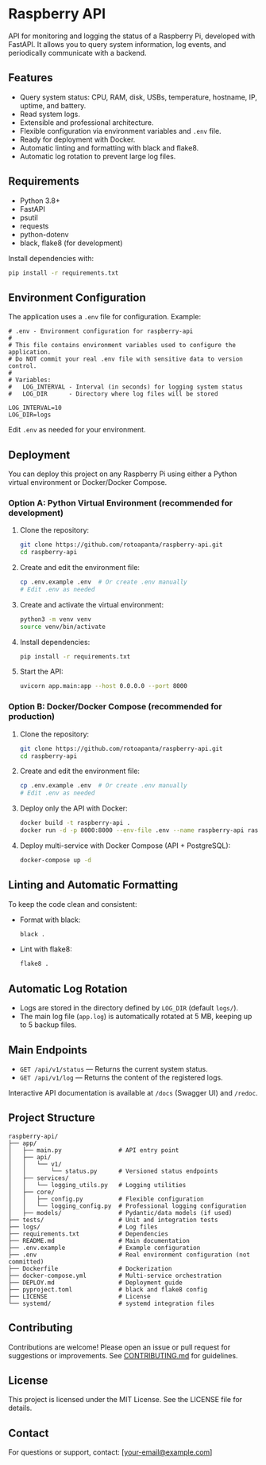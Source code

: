 # Raspberry API

API for monitoring and logging the status of a Raspberry Pi, developed with FastAPI. It allows you to query system information, log events, and periodically communicate with a backend.

## Features
- Query system status: CPU, RAM, disk, USBs, temperature, hostname, IP, uptime, and battery.
- Read system logs.
- Extensible and professional architecture.
- Flexible configuration via environment variables and `.env` file.
- Ready for deployment with Docker.
- Automatic linting and formatting with black and flake8.
- Automatic log rotation to prevent large log files.

## Requirements
- Python 3.8+
- FastAPI
- psutil
- requests
- python-dotenv
- black, flake8 (for development)

Install dependencies with:
```bash
pip install -r requirements.txt
```

## Environment Configuration

The application uses a `.env` file for configuration. Example:

```
# .env - Environment configuration for raspberry-api
#
# This file contains environment variables used to configure the application.
# Do NOT commit your real .env file with sensitive data to version control.
#
# Variables:
#   LOG_INTERVAL - Interval (in seconds) for logging system status
#   LOG_DIR      - Directory where log files will be stored

LOG_INTERVAL=10
LOG_DIR=logs
```

Edit `.env` as needed for your environment.

## Deployment

You can deploy this project on any Raspberry Pi using either a Python virtual environment or Docker/Docker Compose.

### Option A: Python Virtual Environment (recommended for development)

1. Clone the repository:
   ```bash
   git clone https://github.com/rotoapanta/raspberry-api.git
   cd raspberry-api
   ```
2. Create and edit the environment file:
   ```bash
   cp .env.example .env  # Or create .env manually
   # Edit .env as needed
   ```
3. Create and activate the virtual environment:
   ```bash
   python3 -m venv venv
   source venv/bin/activate
   ```
4. Install dependencies:
   ```bash
   pip install -r requirements.txt
   ```
5. Start the API:
   ```bash
   uvicorn app.main:app --host 0.0.0.0 --port 8000
   ```

### Option B: Docker/Docker Compose (recommended for production)

1. Clone the repository:
   ```bash
   git clone https://github.com/rotoapanta/raspberry-api.git
   cd raspberry-api
   ```
2. Create and edit the environment file:
   ```bash
   cp .env.example .env  # Or create .env manually
   # Edit .env as needed
   ```
3. Deploy only the API with Docker:
   ```bash
   docker build -t raspberry-api .
   docker run -d -p 8000:8000 --env-file .env --name raspberry-api raspberry-api
   ```
4. Deploy multi-service with Docker Compose (API + PostgreSQL):
   ```bash
   docker-compose up -d
   ```

## Linting and Automatic Formatting
To keep the code clean and consistent:

- Format with black:
  ```bash
  black .
  ```
- Lint with flake8:
  ```bash
  flake8 .
  ```

## Automatic Log Rotation
- Logs are stored in the directory defined by `LOG_DIR` (default `logs/`).
- The main log file (`app.log`) is automatically rotated at 5 MB, keeping up to 5 backup files.

## Main Endpoints
- `GET /api/v1/status` — Returns the current system status.
- `GET /api/v1/log` — Returns the content of the registered logs.

Interactive API documentation is available at `/docs` (Swagger UI) and `/redoc`.

## Project Structure
```
raspberry-api/
├── app/
│   ├── main.py                # API entry point
│   ├── api/
│   │   └── v1/
│   │       └── status.py      # Versioned status endpoints
│   ├── services/
│   │   └── logging_utils.py   # Logging utilities
│   ├── core/
│   │   ├── config.py          # Flexible configuration
│   │   └── logging_config.py  # Professional logging configuration
│   ├── models/                # Pydantic/data models (if used)
├── tests/                     # Unit and integration tests
├── logs/                      # Log files
├── requirements.txt           # Dependencies
├── README.md                  # Main documentation
├── .env.example               # Example configuration
├── .env                       # Real environment configuration (not committed)
├── Dockerfile                 # Dockerization
├── docker-compose.yml         # Multi-service orchestration
├── DEPLOY.md                  # Deployment guide
├── pyproject.toml             # black and flake8 config
├── LICENSE                    # License
└── systemd/                   # systemd integration files
```

## Contributing
Contributions are welcome! Please open an issue or pull request for suggestions or improvements. See [CONTRIBUTING.md](CONTRIBUTING.md) for guidelines.

## License
This project is licensed under the MIT License. See the LICENSE file for details.

## Contact
For questions or support, contact: [your-email@example.com]
